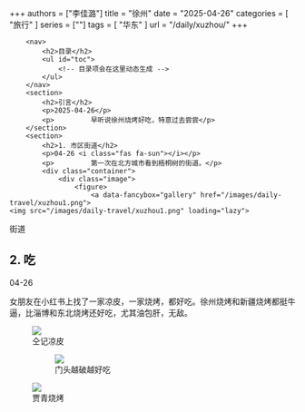 +++
authors = ["李佳潞"]
title = "徐州"
date = "2025-04-26"
categories = [
    "旅行"
]
series = [""]
tags = [
    "华东"
]
url = "/daily/xuzhou/"
+++
<!DOCTYPE html>
<html lang="zh-CN">
<head>
    <meta charset="UTF-8">
    <meta name="viewport" content="width=device-width, initial-scale=1.0">
    <link rel="stylesheet" href="/assets/css/styles.css">
    <script src="/assets/js/toc.js"></script>    
</head>
<body>
    <article>
       
        <nav>
            <h2>目录</h2>
            <ul id="toc">
                <!-- 目录项会在这里动态生成 -->
            </ul>
        </nav>
        <section>
            <h2>引言</h2>
            <p>2025-04-26</p>
            <p>         早听说徐州烧烤好吃，特意过去尝尝</p>
        </section>
        <section>
            <h2>1. 市区街道</h2>
            <p>04-26 <i class="fas fa-sun"></i></p>
            <p>         第一次在北方城市看到梧桐树的街道。</p>
            <div class="container">
                <div class="image">
                    <figure>
                        <a data-fancybox="gallery" href="/images/daily-travel/xuzhou1.png">
    <img src="/images/daily-travel/xuzhou1.png" loading="lazy">
</a>
                        <figcaption>街道</figcaption>
                    </figure>
                </div>
            </div>
        </section>
        <section>
            <h2>2. 吃</h2>
            <p>04-26 <i class="fas fa-sun"></i></p>
            <p>         女朋友在小红书上找了一家凉皮，一家烧烤，都好吃。徐州烧烤和新疆烧烤都挺牛逼，比淄博和东北烧烤还好吃，尤其油包肝，无敌。</p>
            <div class="container">
                <div class="image">
                    <figure>
                        <a data-fancybox="gallery" href="/images/daily-travel/xuzhou2.png">
    <img src="/images/daily-travel/xuzhou2.png" loading="lazy">
</a>
        <figcaption>仝记凉皮</figcaption>
<figure>
    <a data-fancybox="gallery" href="/images/daily-travel/xuzhou4.png">
<img src="/images/daily-travel/xuzhou4.png" loading="lazy">
</a>
                        <figcaption>门头越破越好吃</figcaption>
                    </figure>
                </div>
            </div>
            <div class="container">
                <div class="image">
                    <figure>
                        <a data-fancybox="gallery" href="/images/daily-travel/xuzhou3.png">
    <img src="/images/daily-travel/xuzhou3.png" loading="lazy">
</a>
                        <figcaption>贾青烧烤</figcaption>
                    </figure>
                </div>
            </div>
        </section>
    </article>
</body>
</html>
